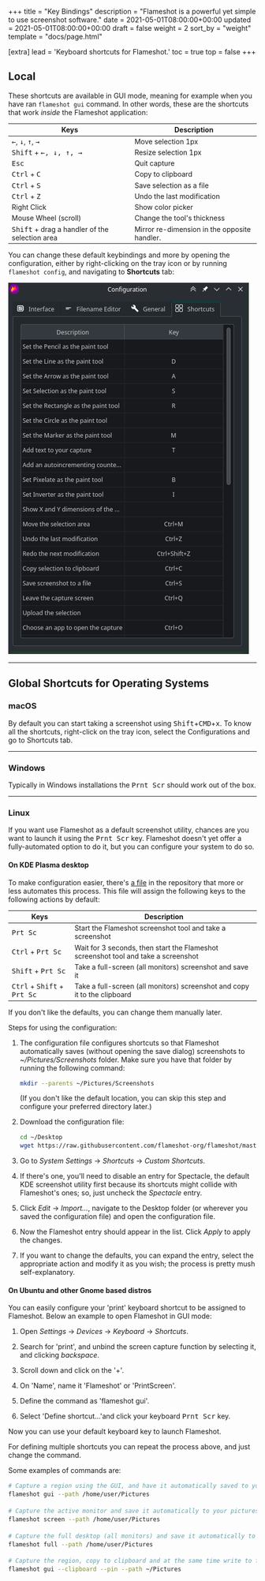 +++
title = "Key Bindings"
description = "Flameshot is a powerful yet simple to use screenshot software."
date = 2021-05-01T08:00:00+00:00
updated = 2021-05-01T08:00:00+00:00
draft = false
weight = 2
sort_by = "weight"
template = "docs/page.html"

[extra]
lead = 'Keyboard shortcuts for Flameshot.'
toc = true
top = false
+++

## Local
These shortcuts are available in GUI mode, meaning for example when you have ran `flameshot gui` command. In other words, these are the shortcuts that work *inside* the Flameshot application:

|  Keys                                                                                         |  Description                                  |
|---                                                                                            |---                                            |
| <kbd>←</kbd>, <kbd>↓</kbd>, <kbd>↑</kbd>, <kbd>→</kbd>                                        | Move selection 1px                            |
| <kbd>Shift</kbd> + <kbd><kbd>←</kbd>, <kbd>↓</kbd>, <kbd>↑</kbd>, <kbd>→</kbd></kbd>          | Resize selection 1px                          |
| <kbd>Esc</kbd>                                                                                | Quit capture                                  |
| <kbd>Ctrl</kbd> + <kbd>C</kbd>                                                                | Copy to clipboard                             |
| <kbd>Ctrl</kbd> + <kbd>S</kbd>                                                                | Save selection as a file                      |
| <kbd>Ctrl</kbd> + <kbd>Z</kbd>                                                                | Undo the last modification                    |
| Right Click                                                                                   | Show color picker                             |
| Mouse Wheel (scroll)                                                                          | Change the tool's thickness                   |
| <kbd>Shift</kbd> + drag a handler of the selection area                                       | Mirror re-dimension in the opposite handler.  |

You can change these default keybindings and more by opening the configuration, either by right-clicking on the tray icon or by running `flameshot config`, and navigating to **Shortcuts** tab:

![Flameshot configuration window and Shortcuts tab](/media/configuration_window/flameshot_config_shortcuts.png)

--------------------------------------------------------------------------------

## Global Shortcuts for Operating Systems

### macOS

By default you can start taking a screenshot using <kbd>Shift</kbd>+<kbd>CMD</kbd>+<kbd>x</kbd>. To know all the shortcuts, right-click on the tray icon, select the Configurations and go to Shortcuts tab.

--------------------------------------------------------------------------------

### Windows

Typically in Windows installations the <kbd>Prnt Scr</kbd> should work out of the box.

--------------------------------------------------------------------------------

### Linux

If you want use Flameshot as a default screenshot utility, chances are you want to launch it using the <kbd>Prnt Scr</kbd> key. Flameshot doesn't yet offer a fully-automated option to do it, but you can configure your system to do so.

#### On KDE Plasma desktop
To make configuration easier, there's [a file](https://github.com/flameshot-org/flameshot/blob/master/docs/shortcuts-config/flameshot-shortcuts-kde.khotkeys) in the repository that more or less automates this process. This file will assign the following keys to the following actions by default:

|  Keys                                                           |  Description                                                                                |
|---                                                              |---                                                                                          |
| <kbd>Prt Sc</kbd>                                               | Start the Flameshot screenshot tool and take a screenshot                                   |
| <kbd>Ctrl</kbd> + <kbd>Prt Sc</kbd>                             | Wait for 3 seconds, then start the Flameshot screenshot tool and take a screenshot          |
| <kbd>Shift</kbd> + <kbd>Prt Sc</kbd>                            | Take a full-screen (all monitors) screenshot and save it                                    |
| <kbd>Ctrl</kbd> + <kbd>Shift</kbd> + <kbd>Prt Sc</kbd>          | Take a full-screen (all monitors) screenshot and copy it to the clipboard                   |

If you don't like the defaults, you can change them manually later.

Steps for using the configuration:

1. The configuration file configures shortcuts so that Flameshot automatically saves (without opening the save dialog) screenshots to _~/Pictures/Screenshots_ folder. Make sure you have that folder by running the following command:
    ```sh
    mkdir --parents ~/Pictures/Screenshots
    ```
   (If you don't like the default location, you can skip this step and configure your preferred directory later.)

2. Download the configuration file:
    ```sh
    cd ~/Desktop
    wget https://raw.githubusercontent.com/flameshot-org/flameshot/master/docs/shortcuts-config/flameshot-shortcuts-kde.khotkeys
    ```
3. Go to _System Settings_ → _Shortcuts_ → _Custom Shortcuts_.
4. If there's one, you'll need to disable an entry for Spectacle, the default KDE screenshot utility first because its shortcuts might collide with Flameshot's ones; so, just uncheck the _Spectacle_ entry.
5. Click _Edit_ → _Import..._, navigate to the Desktop folder (or wherever you saved the configuration file) and open the configuration file.
6. Now the Flameshot entry should appear in the list. Click _Apply_ to apply the changes.
7. If you want to change the defaults, you can expand the entry, select the appropriate action and modify it as you wish; the process is pretty mush self-explanatory.

#### On Ubuntu and other Gnome based distros

You can easily configure your 'print' keyboard shortcut to be assigned to Flameshot. Below an example to open Flameshot in GUI mode:

1. Open _Settings_ → _Devices_ → _Keyboard_  → _Shortcuts_.

2. Search for 'print', and unbind the screen capture function by selecting it, and clicking _backspace_.

3. Scroll down and click on the '+'.

4. On 'Name', name it 'Flameshot' or 'PrintScreen'.

5. Define the command as 'flameshot gui'.

6. Select 'Define shortcut...'and click your keyboard <kbd>Prnt Scr</kbd> key.

Now you can use your default keyboard key to launch Flameshot.

For defining multiple shortcuts you can repeat the process above, and just change the command.

Some examples of commands are:

```sh
# Capture a region using the GUI, and have it automatically saved to your pictures folder when clicking the save button in GUI
flameshot gui --path /home/user/Pictures

# Capture the active monitor and save it automatically to your pictures folder
flameshot screen --path /home/user/Pictures

# Capture the full desktop (all monitors) and save it automatically to your pictures folder
flameshot full --path /home/user/Pictures

# Capture the region, copy to clipboard and at the same time write to file and pin the image
flameshot gui --clipboard --pin --path ~/Pictures
```
